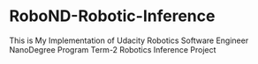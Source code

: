 # RoboND-Robotic-Inference
This is My Implementation of Udacity Robotics Software Engineer NanoDegree Program Term-2 Robotics Inference Project
